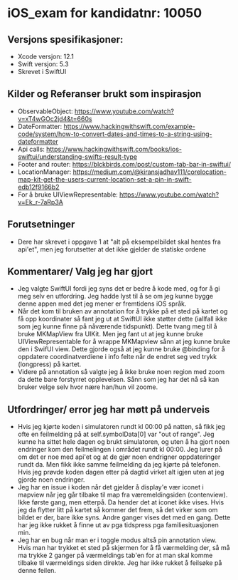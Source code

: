 # iOS_exam for kandidatnr:     10050

## Versjons spesifikasjoner:
* Xcode versjon: 12.1
* Swift versjon: 5.3
* Skrevet i SwiftUI

## Kilder og Referanser brukt som inspirasjon
*  ObservableObject:  https://www.youtube.com/watch?v=xT4wGOc2jd4&t=660s   
* DateFormatter: https://www.hackingwithswift.com/example-code/system/how-to-convert-dates-and-times-to-a-string-using-dateformatter
* Api calls: https://www.hackingwithswift.com/books/ios-swiftui/understanding-swifts-result-type
* Footer and router: https://blckbirds.com/post/custom-tab-bar-in-swiftui/
* LocationManager: https://medium.com/@kiransjadhav111/corelocation-map-kit-get-the-users-current-location-set-a-pin-in-swift-edb12f9166b2
* For å bruke UIViewRepresentable: https://www.youtube.com/watch?v=Ek_r-7aRp3A

## Forutsetninger
* Dere har skrevet i oppgave 1 at "alt på eksempelbildet skal hentes fra api'et", men jeg forutsetter at det ikke gjelder de statiske ordene

## Kommentarer/ Valg jeg har gjort
* Jeg valgte SwiftUI fordi jeg syns det er bedre å kode med, og for å gi meg selv en utfordring. Jeg hadde lyst til å se om jeg kunne bygge denne appen med det jeg mener er fremtidens iOS språk.
* Når det kom til bruken av annotation for å trykke på et sted på kartet og få opp koordinater så fant jeg ut at SwiftUI ikke støtter dette (iallfall ikke som jeg kunne finne på nåværende tidspunkt). Dette tvang meg til å bruke MKMapView fra UIKit. Men jeg fant ut at jeg kunne bruke UIViewRepresentable for å wrappe MKMapview sånn at jeg kunne bruke den i SwifUI view. Dette gjorde også at jeg kunne bruke @binding for å oppdatere coordinatverdiene i info felte når de endret seg ved trykk (longpress) på kartet.
* Videre på annotation så valgte jeg å ikke bruke noen region med zoom da dette bare forstyrret opplevelsen. Sånn som jeg har det nå så kan bruker velge selv hvor nære han/hun vil zoome.

## Utfordringer/ error jeg har møtt på underveis
* Hvis jeg kjørte koden i simulatoren rundt kl 00:00 på natten, så fikk jeg ofte en feilmelding på at self.symbolData[0] var "out of range". Jeg kunne ha sittet hele dagen og brukt simulatoren, og uten å ha gjort noen endringer kom den feilmelingen i området rundt kl 00:00. Jeg lurer på om det er noe med api'et og at de gjør noen endrigner oppdateringer rundt da. Men fikk ikke samme feilmelding da jeg kjørte på telefonen. Hvis jeg prøvde koden dagen etter på dagtid virket alt igjen uten at jeg gjorde noen endringer.
* Jeg har en issue i koden når det gjelder å display'e vær iconet i mapview når jeg går tilbake til map fra væremeldingsiden (contenview). Ikke første gang, men etterpå. Da hender det at iconet ikke vises. Hvis jeg da flytter litt på kartet så kommer det frem, så det virker som om bildet er der, bare ikke syns. Andre ganger vises det med en gang. Dette har jeg ikke rukket å finne ut av pga tidspress pga familiesituasjonen min.
* Jeg har en bug når man er i toggle modus altså pin annotation view. Hvis man har trykket et sted på skjermen for å få værmelding der, så må ma trykke 2 ganger på værmeldings tab'en for at man skal komme tilbake til værmeldings siden direkte. Jeg har ikke rukket å feilsøke på denne feilen. 

